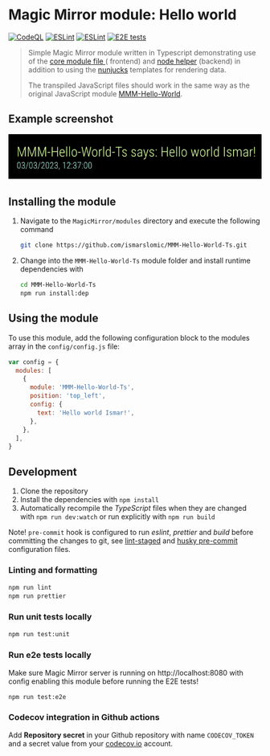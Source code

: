 # Magic Mirror module: Hello world

[![CodeQL](https://github.com/ismarslomic/MMM-Hello-World-Ts/actions/workflows/codeql.yml/badge.svg)](https://github.com/ismarslomic/MMM-Hello-World-Ts/actions/workflows/codeql.yml)
[![ESLint](https://github.com/ismarslomic/MMM-Hello-World-Ts/actions/workflows/eslint.yml/badge.svg)](https://github.com/ismarslomic/MMM-Hello-World-Ts/actions/workflows/eslint.yml)
[![ESLint](https://github.com/ismarslomic/MMM-Hello-World-Ts/actions/workflows/build.yml/badge.svg)](https://github.com/ismarslomic/MMM-Hello-World-Ts/actions/workflows/build.yml)
[![E2E tests](https://github.com/ismarslomic/MMM-Hello-World-Ts/actions/workflows/e2e-tests.yml/badge.svg)](https://github.com/ismarslomic/MMM-Hello-World-Ts/actions/workflows/e2e-tests.yml)

> Simple Magic Mirror module written in Typescript demonstrating use of
> the [core module file ](https://docs.magicmirror.builders/development/core-module-file.html#available-module-instance-properties) (
> frontend)
> and [node helper](https://docs.magicmirror.builders/development/node-helper.html) (backend) in addition to using
> the [nunjucks](https://mozilla.github.io/nunjucks/) templates for rendering data.
>
> The transpiled JavaScript files should work in the same way as the original JavaScript
> module [MMM-Hello-World](https://github.com/ismarslomic/MMM-Hello-World).

## Example screenshot

![Screenshot](screenshot.png)

## Installing the module

1. Navigate to the `MagicMirror/modules` directory and execute the following command

   ```sh
   git clone https://github.com/ismarslomic/MMM-Hello-World-Ts.git
   ```

2. Change into the `MMM-Hello-World-Ts` module folder and install runtime dependencies with
   ```sh
   cd MMM-Hello-World-Ts
   npm run install:dep
   ```

## Using the module

To use this module, add the following configuration block to the modules array in
the `config/config.js` file:

```js
var config = {
  modules: [
    {
      module: 'MMM-Hello-World-Ts',
      position: 'top_left',
      config: {
        text: 'Hello world Ismar!',
      },
    },
  ],
}
```

## Development

1. Clone the repository
2. Install the dependencies with `npm install`
3. Automatically recompile the _TypeScript_ files when they are changed with `npm run dev:watch` or run
   explicitly with `npm run build`

Note! `pre-commit` hook is configured to run _eslint_, _prettier_ and _build_ before committing the changes to git,
see [lint-staged](lint-staged.config.mjs) and [husky pre-commit](.husky/pre-commit) configuration files.

### Linting and formatting

```bash
npm run lint
npm run prettier
```

### Run unit tests locally

```bash
npm run test:unit
```

### Run e2e tests locally

Make sure Magic Mirror server is running on http://localhost:8080 with config enabling this module before running the E2E tests!

```bash
npm run test:e2e
```

### Codecov integration in Github actions

Add **Repository secret** in your Github repository with name `CODECOV_TOKEN` and a
secret value from your [codecov.io](https://app.codecov.io/gh) account.
